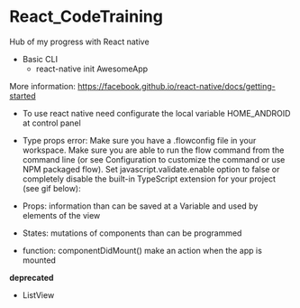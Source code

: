 # React_CodeTraining
Hub of my progress with React native

- Basic CLI 
  - react-native init AwesomeApp

More information:
https://facebook.github.io/react-native/docs/getting-started


- To use react native
need configurate the local variable HOME_ANDROID at control panel

- Type props error:
Make sure you have a .flowconfig file in your workspace.
Make sure you are able to run the flow command from the command line (or see Configuration to customize the command or use NPM packaged flow).
Set javascript.validate.enable option to false or completely disable the built-in TypeScript extension for your project (see gif below):

- Props:
information than can be saved at a Variable and used by elements of the view 

- States:
mutations of components than can be programmed

- function: componentDidMount()
make an action when the app is mounted 

**deprecated**
- ListView

